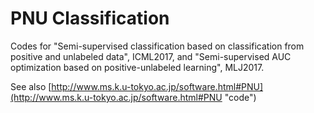 # PNU Classification

Codes for "Semi-supervised classification based on classification from positive and unlabeled data", ICML2017,
and "Semi-supervised AUC optimization based on positive-unlabeled learning", MLJ2017.

See also [http://www.ms.k.u-tokyo.ac.jp/software.html#PNU](http://www.ms.k.u-tokyo.ac.jp/software.html#PNU "code")
